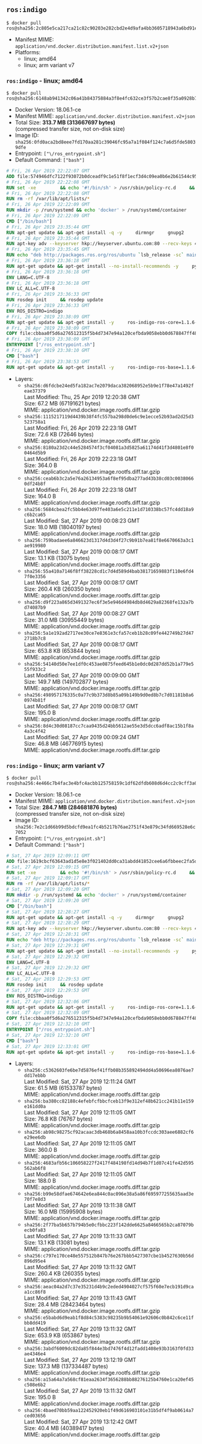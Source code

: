 ## `ros:indigo`

```console
$ docker pull ros@sha256:2c805e5ca217ca21c82c90203e282cbd2e4d9afa4bb3605718943a6bd91e9bfc
```

-	Manifest MIME: `application/vnd.docker.distribution.manifest.list.v2+json`
-	Platforms:
	-	linux; amd64
	-	linux; arm variant v7

### `ros:indigo` - linux; amd64

```console
$ docker pull ros@sha256:6148ab941342c06a41b84375884a3f8e4fc632ce3f57b2cae8f35a0928b7d9f1
```

-	Docker Version: 18.06.1-ce
-	Manifest MIME: `application/vnd.docker.distribution.manifest.v2+json`
-	Total Size: **313.7 MB (313667697 bytes)**  
	(compressed transfer size, not on-disk size)
-	Image ID: `sha256:0fd0aca2bd8eee7fd170aa281c39046fc95a7a1f084f124c7a6d5fde58039dfe`
-	Entrypoint: `["\/ros_entrypoint.sh"]`
-	Default Command: `["bash"]`

```dockerfile
# Fri, 26 Apr 2019 22:22:07 GMT
ADD file:574946dfc7122f93072b0dceadf9c1e51f8f1ecf3d4c09ea0b6e2b61544c955f in / 
# Fri, 26 Apr 2019 22:22:08 GMT
RUN set -xe 		&& echo '#!/bin/sh' > /usr/sbin/policy-rc.d 	&& echo 'exit 101' >> /usr/sbin/policy-rc.d 	&& chmod +x /usr/sbin/policy-rc.d 		&& dpkg-divert --local --rename --add /sbin/initctl 	&& cp -a /usr/sbin/policy-rc.d /sbin/initctl 	&& sed -i 's/^exit.*/exit 0/' /sbin/initctl 		&& echo 'force-unsafe-io' > /etc/dpkg/dpkg.cfg.d/docker-apt-speedup 		&& echo 'DPkg::Post-Invoke { "rm -f /var/cache/apt/archives/*.deb /var/cache/apt/archives/partial/*.deb /var/cache/apt/*.bin || true"; };' > /etc/apt/apt.conf.d/docker-clean 	&& echo 'APT::Update::Post-Invoke { "rm -f /var/cache/apt/archives/*.deb /var/cache/apt/archives/partial/*.deb /var/cache/apt/*.bin || true"; };' >> /etc/apt/apt.conf.d/docker-clean 	&& echo 'Dir::Cache::pkgcache ""; Dir::Cache::srcpkgcache "";' >> /etc/apt/apt.conf.d/docker-clean 		&& echo 'Acquire::Languages "none";' > /etc/apt/apt.conf.d/docker-no-languages 		&& echo 'Acquire::GzipIndexes "true"; Acquire::CompressionTypes::Order:: "gz";' > /etc/apt/apt.conf.d/docker-gzip-indexes 		&& echo 'Apt::AutoRemove::SuggestsImportant "false";' > /etc/apt/apt.conf.d/docker-autoremove-suggests
# Fri, 26 Apr 2019 22:22:08 GMT
RUN rm -rf /var/lib/apt/lists/*
# Fri, 26 Apr 2019 22:22:09 GMT
RUN mkdir -p /run/systemd && echo 'docker' > /run/systemd/container
# Fri, 26 Apr 2019 22:22:09 GMT
CMD ["/bin/bash"]
# Fri, 26 Apr 2019 23:35:44 GMT
RUN apt-get update && apt-get install -q -y     dirmngr     gnupg2     lsb-release     && rm -rf /var/lib/apt/lists/*
# Fri, 26 Apr 2019 23:35:44 GMT
RUN apt-key adv --keyserver hkp://keyserver.ubuntu.com:80 --recv-keys 421C365BD9FF1F717815A3895523BAEEB01FA116
# Fri, 26 Apr 2019 23:35:45 GMT
RUN echo "deb http://packages.ros.org/ros/ubuntu `lsb_release -sc` main" > /etc/apt/sources.list.d/ros-latest.list
# Fri, 26 Apr 2019 23:36:18 GMT
RUN apt-get update && apt-get install --no-install-recommends -y     python-rosdep     python-rosinstall     python-vcstools     && rm -rf /var/lib/apt/lists/*
# Fri, 26 Apr 2019 23:36:18 GMT
ENV LANG=C.UTF-8
# Fri, 26 Apr 2019 23:36:18 GMT
ENV LC_ALL=C.UTF-8
# Fri, 26 Apr 2019 23:36:33 GMT
RUN rosdep init     && rosdep update
# Fri, 26 Apr 2019 23:36:33 GMT
ENV ROS_DISTRO=indigo
# Fri, 26 Apr 2019 23:38:09 GMT
RUN apt-get update && apt-get install -y     ros-indigo-ros-core=1.1.6-0*     && rm -rf /var/lib/apt/lists/*
# Fri, 26 Apr 2019 23:38:09 GMT
COPY file:cbbaa0f5d6a276512315f5b4d7347e94a120cefbda9058ebb0d678847ff4837f in / 
# Fri, 26 Apr 2019 23:38:09 GMT
ENTRYPOINT ["/ros_entrypoint.sh"]
# Fri, 26 Apr 2019 23:38:10 GMT
CMD ["bash"]
# Fri, 26 Apr 2019 23:38:53 GMT
RUN apt-get update && apt-get install -y     ros-indigo-ros-base=1.1.6-0*     && rm -rf /var/lib/apt/lists/*
```

-	Layers:
	-	`sha256:d6fdcbe24ed5fa182ac7e2079daca382068952e5b9e1f78e47a1492feae37379`  
		Last Modified: Thu, 25 Apr 2019 12:20:38 GMT  
		Size: 67.2 MB (67191621 bytes)  
		MIME: application/vnd.docker.image.rootfs.diff.tar.gzip
	-	`sha256:1115217119d4439b38f4fc557ba298d0de6c9e1ecce52b93ad2d25d3523758a1`  
		Last Modified: Fri, 26 Apr 2019 22:23:18 GMT  
		Size: 72.6 KB (72646 bytes)  
		MIME: application/vnd.docker.image.rootfs.diff.tar.gzip
	-	`sha256:8180a23d2c44e5284574f3cf04081a3d5825a61174d41f3d4801e8f00464d5b9`  
		Last Modified: Fri, 26 Apr 2019 22:23:18 GMT  
		Size: 364.0 B  
		MIME: application/vnd.docker.image.rootfs.diff.tar.gzip
	-	`sha256:ceab6b3c2a5e76a26134953a6f8ef95dba277ad43b38cd03c00380660df24b8f`  
		Last Modified: Fri, 26 Apr 2019 22:23:18 GMT  
		Size: 164.0 B  
		MIME: application/vnd.docker.image.rootfs.diff.tar.gzip
	-	`sha256:5684cbea2fc5bb4e63d97fe403a6e5c211e1d710338bc57fc4dd18a9c6b2ca65`  
		Last Modified: Sat, 27 Apr 2019 00:08:23 GMT  
		Size: 18.0 MB (18040197 bytes)  
		MIME: application/vnd.docker.image.rootfs.diff.tar.gzip
	-	`sha256:759badaee6a846623d1317d4d3d4f27c9b91b7ea81f8e6670663a3c1ae919980`  
		Last Modified: Sat, 27 Apr 2019 00:08:17 GMT  
		Size: 13.1 KB (13075 bytes)  
		MIME: application/vnd.docker.image.rootfs.diff.tar.gzip
	-	`sha256:55a410a7146f8ff38228cd1c7d4d589d4bab38171659883f110e6fd47f0e3356`  
		Last Modified: Sat, 27 Apr 2019 00:08:17 GMT  
		Size: 260.4 KB (260350 bytes)  
		MIME: application/vnd.docker.image.rootfs.diff.tar.gzip
	-	`sha256:d9f223a865d3491327ec6f3e5e946d4984db8d4629a82368fe132a7bd74087b9`  
		Last Modified: Sat, 27 Apr 2019 00:08:27 GMT  
		Size: 31.0 MB (30955449 bytes)  
		MIME: application/vnd.docker.image.rootfs.diff.tar.gzip
	-	`sha256:5a1e192ad2717ee30ce7e8361e3cfa57ceb1b28c09fe442749b27d472718b7c8`  
		Last Modified: Sat, 27 Apr 2019 00:08:17 GMT  
		Size: 653.8 KB (653844 bytes)  
		MIME: application/vnd.docker.image.rootfs.diff.tar.gzip
	-	`sha256:54140d50e7ee1df0c453ae0875feed645b1e0dc0d287dd52b1a779e555f933c2`  
		Last Modified: Sat, 27 Apr 2019 00:09:00 GMT  
		Size: 149.7 MB (149702877 bytes)  
		MIME: application/vnd.docker.image.rootfs.diff.tar.gzip
	-	`sha256:498957176335c0a77c9b373d8b85a09b149b9d0ed8b7c7d01181b8a60974b81f`  
		Last Modified: Sat, 27 Apr 2019 00:08:17 GMT  
		Size: 195.0 B  
		MIME: application/vnd.docker.image.rootfs.diff.tar.gzip
	-	`sha256:8d4c30d08187cc7caa9435d24bb5612ae55e3d5dcc6adf8ac15b1f8a4a3c4f42`  
		Last Modified: Sat, 27 Apr 2019 00:09:24 GMT  
		Size: 46.8 MB (46776915 bytes)  
		MIME: application/vnd.docker.image.rootfs.diff.tar.gzip

### `ros:indigo` - linux; arm variant v7

```console
$ docker pull ros@sha256:4e466c7b4fac3e4bfc4acbb125758159c1df62dfdb608d6d4cc2c9cff3a0bb77
```

-	Docker Version: 18.06.1-ce
-	Manifest MIME: `application/vnd.docker.distribution.manifest.v2+json`
-	Total Size: **284.7 MB (284681876 bytes)**  
	(compressed transfer size, not on-disk size)
-	Image ID: `sha256:7e2c1d66b99d5bdcfd9ea1fc4b5217b76ae2751f43e879c34fd669528e6c7052`
-	Entrypoint: `["\/ros_entrypoint.sh"]`
-	Default Command: `["bash"]`

```dockerfile
# Sat, 27 Apr 2019 12:09:11 GMT
ADD file:1619cbcf63643ad1d5e8e3f021402dd0ca31abdd41852cee6a6fbbeec2fa5de8 in / 
# Sat, 27 Apr 2019 12:09:15 GMT
RUN set -xe 		&& echo '#!/bin/sh' > /usr/sbin/policy-rc.d 	&& echo 'exit 101' >> /usr/sbin/policy-rc.d 	&& chmod +x /usr/sbin/policy-rc.d 		&& dpkg-divert --local --rename --add /sbin/initctl 	&& cp -a /usr/sbin/policy-rc.d /sbin/initctl 	&& sed -i 's/^exit.*/exit 0/' /sbin/initctl 		&& echo 'force-unsafe-io' > /etc/dpkg/dpkg.cfg.d/docker-apt-speedup 		&& echo 'DPkg::Post-Invoke { "rm -f /var/cache/apt/archives/*.deb /var/cache/apt/archives/partial/*.deb /var/cache/apt/*.bin || true"; };' > /etc/apt/apt.conf.d/docker-clean 	&& echo 'APT::Update::Post-Invoke { "rm -f /var/cache/apt/archives/*.deb /var/cache/apt/archives/partial/*.deb /var/cache/apt/*.bin || true"; };' >> /etc/apt/apt.conf.d/docker-clean 	&& echo 'Dir::Cache::pkgcache ""; Dir::Cache::srcpkgcache "";' >> /etc/apt/apt.conf.d/docker-clean 		&& echo 'Acquire::Languages "none";' > /etc/apt/apt.conf.d/docker-no-languages 		&& echo 'Acquire::GzipIndexes "true"; Acquire::CompressionTypes::Order:: "gz";' > /etc/apt/apt.conf.d/docker-gzip-indexes 		&& echo 'Apt::AutoRemove::SuggestsImportant "false";' > /etc/apt/apt.conf.d/docker-autoremove-suggests
# Sat, 27 Apr 2019 12:09:17 GMT
RUN rm -rf /var/lib/apt/lists/*
# Sat, 27 Apr 2019 12:09:20 GMT
RUN mkdir -p /run/systemd && echo 'docker' > /run/systemd/container
# Sat, 27 Apr 2019 12:09:20 GMT
CMD ["/bin/bash"]
# Sat, 27 Apr 2019 12:28:27 GMT
RUN apt-get update && apt-get install -q -y     dirmngr     gnupg2     lsb-release     && rm -rf /var/lib/apt/lists/*
# Sat, 27 Apr 2019 12:28:29 GMT
RUN apt-key adv --keyserver hkp://keyserver.ubuntu.com:80 --recv-keys 421C365BD9FF1F717815A3895523BAEEB01FA116
# Sat, 27 Apr 2019 12:28:31 GMT
RUN echo "deb http://packages.ros.org/ros/ubuntu `lsb_release -sc` main" > /etc/apt/sources.list.d/ros-latest.list
# Sat, 27 Apr 2019 12:29:31 GMT
RUN apt-get update && apt-get install --no-install-recommends -y     python-rosdep     python-rosinstall     python-vcstools     && rm -rf /var/lib/apt/lists/*
# Sat, 27 Apr 2019 12:29:32 GMT
ENV LANG=C.UTF-8
# Sat, 27 Apr 2019 12:29:32 GMT
ENV LC_ALL=C.UTF-8
# Sat, 27 Apr 2019 12:29:53 GMT
RUN rosdep init     && rosdep update
# Sat, 27 Apr 2019 12:29:53 GMT
ENV ROS_DISTRO=indigo
# Sat, 27 Apr 2019 12:32:06 GMT
RUN apt-get update && apt-get install -y     ros-indigo-ros-core=1.1.6-0*     && rm -rf /var/lib/apt/lists/*
# Sat, 27 Apr 2019 12:32:09 GMT
COPY file:cbbaa0f5d6a276512315f5b4d7347e94a120cefbda9058ebb0d678847ff4837f in / 
# Sat, 27 Apr 2019 12:32:10 GMT
ENTRYPOINT ["/ros_entrypoint.sh"]
# Sat, 27 Apr 2019 12:32:10 GMT
CMD ["bash"]
# Sat, 27 Apr 2019 12:33:01 GMT
RUN apt-get update && apt-get install -y     ros-indigo-ros-base=1.1.6-0*     && rm -rf /var/lib/apt/lists/*
```

-	Layers:
	-	`sha256:c5362603fe6be7d5876ef41ffb08b355892494dd4a50696ea8076ae7dd17ebbb`  
		Last Modified: Sat, 27 Apr 2019 12:11:24 GMT  
		Size: 61.5 MB (61533787 bytes)  
		MIME: application/vnd.docker.image.rootfs.diff.tar.gzip
	-	`sha256:ba380cc82188c4efebfcfbbcfceb13f9e312ef48b621cc241b11e159e161dd0a`  
		Last Modified: Sat, 27 Apr 2019 12:11:05 GMT  
		Size: 76.8 KB (76767 bytes)  
		MIME: application/vnd.docker.image.rootfs.diff.tar.gzip
	-	`sha256:ab98c98275cf92acaac3db468b6a8458aa10b3fccdc303aee6882cf6e29ee6db`  
		Last Modified: Sat, 27 Apr 2019 12:11:05 GMT  
		Size: 360.0 B  
		MIME: application/vnd.docker.image.rootfs.diff.tar.gzip
	-	`sha256:4683afb56c106058227f2417f484198fd14d94b7f1d07c41fe42d595562ab6f8`  
		Last Modified: Sat, 27 Apr 2019 12:11:05 GMT  
		Size: 188.0 B  
		MIME: application/vnd.docker.image.rootfs.diff.tar.gzip
	-	`sha256:b99e58dfae674642e6ea844c0ac096e38a5a86f695977255635aad3e70f7e8d3`  
		Last Modified: Sat, 27 Apr 2019 13:11:38 GMT  
		Size: 16.0 MB (15995908 bytes)  
		MIME: application/vnd.docker.image.rootfs.diff.tar.gzip
	-	`sha256:2f77ba5b657b794b5e0cfbbc223f142dde6625a8466565b2ca87079becb0fa83`  
		Last Modified: Sat, 27 Apr 2019 13:11:33 GMT  
		Size: 13.1 KB (13081 bytes)  
		MIME: application/vnd.docker.image.rootfs.diff.tar.gzip
	-	`sha256:c797e170ce48e557512b847b76e267bbb5427307cbe1b4527630b56d896d95e4`  
		Last Modified: Sat, 27 Apr 2019 13:11:32 GMT  
		Size: 260.4 KB (260355 bytes)  
		MIME: application/vnd.docker.image.rootfs.diff.tar.gzip
	-	`sha256:aeac04a2d7c37e35231d4b9c2eded4904027cf575f60e7ecb191d9caa1cc86f8`  
		Last Modified: Sat, 27 Apr 2019 13:11:43 GMT  
		Size: 28.4 MB (28423464 bytes)  
		MIME: application/vnd.docker.image.rootfs.diff.tar.gzip
	-	`sha256:e5babd6d9eab1f8d84c5383c98235b9b54061e92606c0b842c6ce11fbb8dd419`  
		Last Modified: Sat, 27 Apr 2019 13:11:32 GMT  
		Size: 653.9 KB (653867 bytes)  
		MIME: application/vnd.docker.image.rootfs.diff.tar.gzip
	-	`sha256:3abdf6009dc82da85f844e3bd7476f4d12fadd1408e93b3163f0fd33ae4346e4`  
		Last Modified: Sat, 27 Apr 2019 13:12:19 GMT  
		Size: 137.3 MB (137334487 bytes)  
		MIME: application/vnd.docker.image.rootfs.diff.tar.gzip
	-	`sha256:a15a64a7a568cf81eaa2634f3656288bb88276125b4760e1ca20ef45c508e6b2`  
		Last Modified: Sat, 27 Apr 2019 13:11:32 GMT  
		Size: 195.0 B  
		MIME: application/vnd.docker.image.rootfs.diff.tar.gzip
	-	`sha256:4baed70bb59aa122452920eb1f49d616903101e31b5df4f9ab0614a7ced03656`  
		Last Modified: Sat, 27 Apr 2019 13:12:42 GMT  
		Size: 40.4 MB (40389417 bytes)  
		MIME: application/vnd.docker.image.rootfs.diff.tar.gzip
